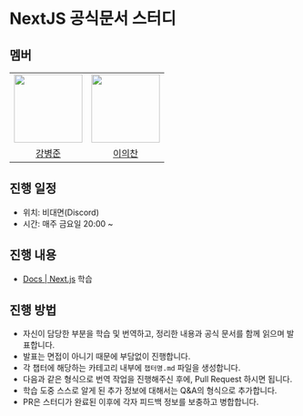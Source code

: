 # NextJS 공식문서 스터디

## 멤버

<table>
    <tr>
        <td align="center">
            <a href="https://github.com/BangDori"><img height="120px" width="120px" src="https://avatars.githubusercontent.com/u/44726494?v=4"/></a>
        </td>
        <td align="center">
            <a href="https://github.com/Legitgoons"><img height="120px" width="120px" src="https://avatars.githubusercontent.com/u/101088491?v=4"/></a>
        </td>        
    </tr>
    <tr>
        <td align="center">
            <a href="https://github.com/BangDori">강병준</a>
        </td>
        <td align="center">
            <a href="https://github.com/Legitgoons">이의찬</a>
        </td>
    </tr>
</table>

## 진행 일정

- 위치: 비대면(Discord)
- 시간: 매주 금요일 20:00 ~

## 진행 내용

- [Docs | Next.js](https://nextjs.org/docs) 학습

## 진행 방법

- 자신이 담당한 부분을 학습 및 번역하고, 정리한 내용과 공식 문서를 함께 읽으며 발표합니다.
- 발표는 면접이 아니기 때문에 부담없이 진행합니다.
- 각 챕터에 해당하는 카테고리 내부에 `챕터명.md` 파일을 생성합니다.
- 다음과 같은 형식으로 번역 작업을 진행해주신 후에, Pull Request 하시면 됩니다.
- 학습 도중 스스로 알게 된 추가 정보에 대해서는 Q&A의 형식으로 추가합니다.
- PR은 스터디가 완료된 이후에 각자 피드백 정보를 보충하고 병합합니다.
